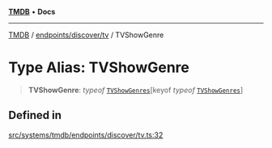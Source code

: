 [**TMDB**](../../../../README.md) • **Docs**

***

[TMDB](../../../../README.md) / [endpoints/discover/tv](../README.md) / TVShowGenre

# Type Alias: TVShowGenre

> **TVShowGenre**: *typeof* [`TVShowGenres`](../variables/TVShowGenres.md)\[keyof *typeof* [`TVShowGenres`](../variables/TVShowGenres.md)\]

## Defined in

[src/systems/tmdb/endpoints/discover/tv.ts:32](https://github.com/Norviah/media-hub/blob/18a8c2edf600e1d27fc5173db1855dfb068c9a34/src/systems/tmdb/endpoints/discover/tv.ts#L32)
